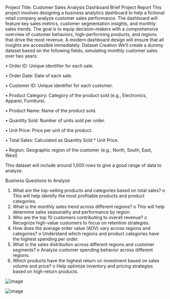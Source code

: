 Project Title: Customer Sales Analysis Dashboard
Brief Project Report
This project involves designing a business analytics dashboard to help a fictional retail company analyze customer sales performance. The dashboard will feature key sales metrics, customer segmentation insights, and monthly sales trends. The goal is to equip decision-makers with a comprehensive overview of customer behaviors, high-performing products, and regions that drive the most revenue. A modern dashboard design will ensure that all insights are accessible immediately.
Dataset Creation
We’ll create a dummy dataset based on the following fields, simulating monthly customer sales over two years:

•	Order ID: Unique identifier for each sale.

•	Order Date: Date of each sale.

•	Customer ID: Unique identifier for each customer.

•	Product Category: Category of the product sold (e.g., Electronics, Apparel, Furniture).

•	Product Name: Name of the product sold.

•	Quantity Sold: Number of units sold per order.

•	Unit Price: Price per unit of the product.

•	Total Sales: Calculated as Quantity Sold * Unit Price.

•	Region: Geographic region of the customer (e.g., North, South, East, West)


This dataset will include around 1,000 rows to give a good range of data to analyze.


Business Questions to Analyze
1.	What are the top-selling products and categories based on total sales?
o	This will help identify the most profitable products and product categories.
2.	What is the monthly sales trend across different regions?
o	This will help determine sales seasonality and performance by region.
3.	Who are the top 10 customers contributing to overall revenue?
o	Recognize high-value customers to focus on retention strategies.
4.	How does the average order value (AOV) vary across regions and categories?
o	Understand which regions and product categories have the highest spending per order.
5.	What is the sales distribution across different regions and customer segments?
o	Analyze customer spending behavior across different regions.
6.	Which products have the highest return on investment based on sales volume and price?
o	Help optimize inventory and pricing strategies based on high-return products.


![image](https://github.com/user-attachments/assets/d844cf17-8e6a-4185-bd61-f910d1291833)


![image](https://github.com/user-attachments/assets/4a6b6df8-244d-42ab-b873-e13183f4d6ef)
